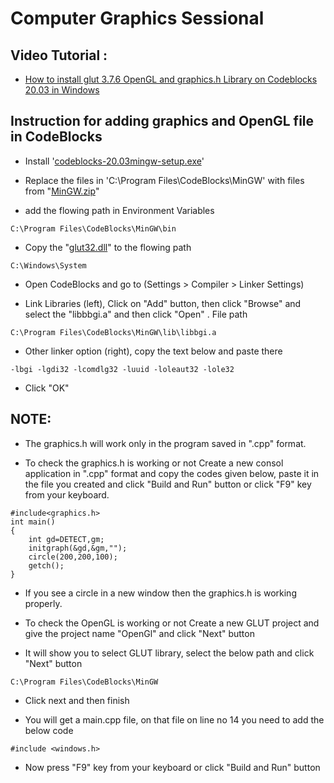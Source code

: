 # Computer Graphics Sessional

## Video Tutorial : 
- <a href="https://www.youtube.com/watch?v=btTLvK-zokU">How to install glut 3.7.6 OpenGL and graphics.h Library on Codeblocks 20.03 in Windows</a>

## Instruction for adding graphics and OpenGL file in CodeBlocks
- Install '<a href="https://sourceforge.net/projects/codeblocks/files/Binaries/20.03/Windows/codeblocks-20.03mingw-setup.exe">codeblocks-20.03mingw-setup.exe</a>'

- Replace the files in 'C:\Program Files\CodeBlocks\MinGW' with files from "<a href="https://github.com/mdarikrayhan/CSE-4206-Computer-Graphics-Sessional/blob/main/Graphics_h_and_OpenGL/MinGW.zip">MinGW.zip</a>"

- add the flowing path in Environment Variables
```
C:\Program Files\CodeBlocks\MinGW\bin
```

- Copy the "<a href="https://github.com/mdarikrayhan/CSE-4206-Computer-Graphics-Sessional/blob/main/Graphics_h_and_OpenGL/glut32.dll">glut32.dll</a>" to the flowing path
```
C:\Windows\System
```

- Open CodeBlocks and go to (Settings > Compiler > Linker Settings)

- Link Libraries (left), Click on "Add" button, then click "Browse" and select the "libbbgi.a" and then click "Open" . File path
```
C:\Program Files\CodeBlocks\MinGW\lib\libbgi.a
```

- Other linker option (right), copy the text below and paste there
```
-lbgi -lgdi32 -lcomdlg32 -luuid -loleaut32 -lole32
```

- Click "OK"


## NOTE:
- The graphics.h will work only in the program saved in ".cpp" format.

- To check the graphics.h is working or not Create a new consol application in ".cpp" format and copy the codes given below, paste it in the file you created and click "Build and Run" button or click "F9" key from your keyboard.

```
#include<graphics.h>
int main()
{
    int gd=DETECT,gm;
    initgraph(&gd,&gm,"");
    circle(200,200,100);
    getch();
}
```

- If you see a circle in a new window then the graphics.h is working properly.

- To check the OpenGL is working or not Create a new GLUT project and give the project name "OpenGl" and click "Next" button

- It will show you to select GLUT library, select the below path and click "Next" button
```
C:\Program Files\CodeBlocks\MinGW
```

- Click next and then finish

- You will get a main.cpp file, on that file on line no 14 you need to add the below code
```
#include <windows.h>
```

- Now press "F9" key from your keyboard or click "Build and Run" button